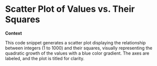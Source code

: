 # Scatter Plot of Values vs. Their Squares

**Context**

This code snippet generates a scatter plot displaying the relationship between integers (1 to 1000) and their squares, visually representing the quadratic growth of the values with a blue color gradient. The axes are labeled, and the plot is titled for clarity.
